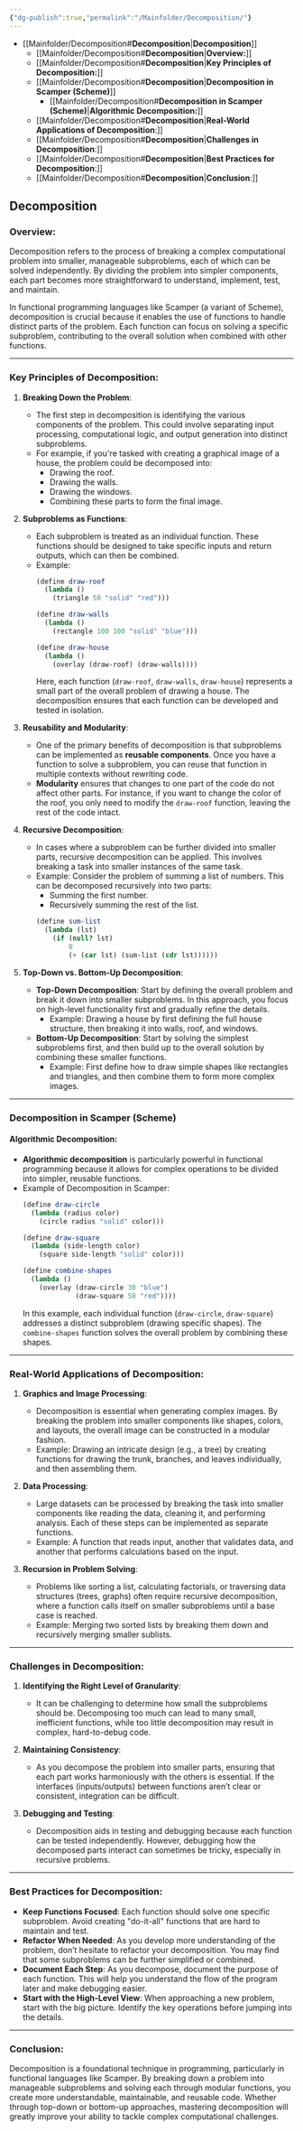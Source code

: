 ```yaml
---
{"dg-publish":true,"permalink":"/Mainfolder/Decomposition/"}
---
```


- [[Mainfolder/Decomposition#**Decomposition**\|**Decomposition**]]
	- [[Mainfolder/Decomposition#**Decomposition**\|**Overview:**]]
	- [[Mainfolder/Decomposition#**Decomposition**\|**Key Principles of Decomposition:**]]
	- [[Mainfolder/Decomposition#**Decomposition**\|**Decomposition in Scamper (Scheme)**]]
		- [[Mainfolder/Decomposition#**Decomposition in Scamper (Scheme)**\|**Algorithmic Decomposition:**]]
	- [[Mainfolder/Decomposition#**Decomposition**\|**Real-World Applications of Decomposition**:]]
	- [[Mainfolder/Decomposition#**Decomposition**\|**Challenges in Decomposition**:]]
	- [[Mainfolder/Decomposition#**Decomposition**\|**Best Practices for Decomposition**:]]
	- [[Mainfolder/Decomposition#**Decomposition**\|**Conclusion**:]]

## **Decomposition**

### **Overview:**
Decomposition refers to the process of breaking a complex computational problem into smaller, manageable subproblems, each of which can be solved independently. By dividing the problem into simpler components, each part becomes more straightforward to understand, implement, test, and maintain.

In functional programming languages like Scamper (a variant of Scheme), decomposition is crucial because it enables the use of functions to handle distinct parts of the problem. Each function can focus on solving a specific subproblem, contributing to the overall solution when combined with other functions.

---

### **Key Principles of Decomposition:**

1. **Breaking Down the Problem**:
   - The first step in decomposition is identifying the various components of the problem. This could involve separating input processing, computational logic, and output generation into distinct subproblems.
   - For example, if you're tasked with creating a graphical image of a house, the problem could be decomposed into:
     - Drawing the roof.
     - Drawing the walls.
     - Drawing the windows.
     - Combining these parts to form the final image.

2. **Subproblems as Functions**:
   - Each subproblem is treated as an individual function. These functions should be designed to take specific inputs and return outputs, which can then be combined.
   - Example:
     ```scheme
     (define draw-roof
       (lambda ()
         (triangle 50 "solid" "red")))

     (define draw-walls
       (lambda ()
         (rectangle 100 100 "solid" "blue")))

     (define draw-house
       (lambda ()
         (overlay (draw-roof) (draw-walls))))
     ```
     Here, each function (`draw-roof`, `draw-walls`, `draw-house`) represents a small part of the overall problem of drawing a house. The decomposition ensures that each function can be developed and tested in isolation.

3. **Reusability and Modularity**:
   - One of the primary benefits of decomposition is that subproblems can be implemented as **reusable components**. Once you have a function to solve a subproblem, you can reuse that function in multiple contexts without rewriting code.
   - **Modularity** ensures that changes to one part of the code do not affect other parts. For instance, if you want to change the color of the roof, you only need to modify the `draw-roof` function, leaving the rest of the code intact.

4. **Recursive Decomposition**:
   - In cases where a subproblem can be further divided into smaller parts, recursive decomposition can be applied. This involves breaking a task into smaller instances of the same task.
   - Example: 
     Consider the problem of summing a list of numbers. This can be decomposed recursively into two parts:
     - Summing the first number.
     - Recursively summing the rest of the list.
     ```scheme
     (define sum-list
       (lambda (lst)
         (if (null? lst)
             0
             (+ (car lst) (sum-list (cdr lst))))))
     ```

5. **Top-Down vs. Bottom-Up Decomposition**:
   - **Top-Down Decomposition**: Start by defining the overall problem and break it down into smaller subproblems. In this approach, you focus on high-level functionality first and gradually refine the details.
     - Example: Drawing a house by first defining the full house structure, then breaking it into walls, roof, and windows.
   - **Bottom-Up Decomposition**: Start by solving the simplest subproblems first, and then build up to the overall solution by combining these smaller functions.
     - Example: First define how to draw simple shapes like rectangles and triangles, and then combine them to form more complex images.

---

### **Decomposition in Scamper (Scheme)**

#### **Algorithmic Decomposition:**
- **Algorithmic decomposition** is particularly powerful in functional programming because it allows for complex operations to be divided into simpler, reusable functions.
- Example of Decomposition in Scamper:
  ```scheme
  (define draw-circle
    (lambda (radius color)
      (circle radius "solid" color)))

  (define draw-square
    (lambda (side-length color)
      (square side-length "solid" color)))

  (define combine-shapes
    (lambda ()
      (overlay (draw-circle 30 "blue")
               (draw-square 50 "red"))))
  ```
  In this example, each individual function (`draw-circle`, `draw-square`) addresses a distinct subproblem (drawing specific shapes). The `combine-shapes` function solves the overall problem by combining these shapes.

---

### **Real-World Applications of Decomposition**:

1. **Graphics and Image Processing**:
   - Decomposition is essential when generating complex images. By breaking the problem into smaller components like shapes, colors, and layouts, the overall image can be constructed in a modular fashion.
   - Example: Drawing an intricate design (e.g., a tree) by creating functions for drawing the trunk, branches, and leaves individually, and then assembling them.

2. **Data Processing**:
   - Large datasets can be processed by breaking the task into smaller components like reading the data, cleaning it, and performing analysis. Each of these steps can be implemented as separate functions.
   - Example: A function that reads input, another that validates data, and another that performs calculations based on the input.

3. **Recursion in Problem Solving**:
   - Problems like sorting a list, calculating factorials, or traversing data structures (trees, graphs) often require recursive decomposition, where a function calls itself on smaller subproblems until a base case is reached.
   - Example: Merging two sorted lists by breaking them down and recursively merging smaller sublists.

---

### **Challenges in Decomposition**:

1. **Identifying the Right Level of Granularity**:
   - It can be challenging to determine how small the subproblems should be. Decomposing too much can lead to many small, inefficient functions, while too little decomposition may result in complex, hard-to-debug code.

2. **Maintaining Consistency**:
   - As you decompose the problem into smaller parts, ensuring that each part works harmoniously with the others is essential. If the interfaces (inputs/outputs) between functions aren’t clear or consistent, integration can be difficult.

3. **Debugging and Testing**:
   - Decomposition aids in testing and debugging because each function can be tested independently. However, debugging how the decomposed parts interact can sometimes be tricky, especially in recursive problems.

---

### **Best Practices for Decomposition**:

- **Keep Functions Focused**: Each function should solve one specific subproblem. Avoid creating "do-it-all" functions that are hard to maintain and test.
- **Refactor When Needed**: As you develop more understanding of the problem, don’t hesitate to refactor your decomposition. You may find that some subproblems can be further simplified or combined.
- **Document Each Step**: As you decompose, document the purpose of each function. This will help you understand the flow of the program later and make debugging easier.
- **Start with the High-Level View**: When approaching a new problem, start with the big picture. Identify the key operations before jumping into the details.

---

### **Conclusion**:
Decomposition is a foundational technique in programming, particularly in functional languages like Scamper. By breaking down a problem into manageable subproblems and solving each through modular functions, you create more understandable, maintainable, and reusable code. Whether through top-down or bottom-up approaches, mastering decomposition will greatly improve your ability to tackle complex computational challenges.


